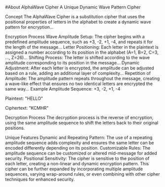 #About AlphaWave Cipher
A Unique Dynamic Wave Pattern Cipher

Concept
The AlphaWave Cipher is a substitution cipher that uses the positional properties of letters in the alphabet to create a dynamic wave pattern for encryption...

Encryption Process
Wave Amplitude Setup: The cipher begins with a predefined amplitude sequence, such as +3, -2, +1, -4, and repeats it for the length of the message...
Letter Positioning: Each letter in the plaintext is assigned a number according to its position in the alphabet (A=1, B=2, C=3, ..., Z=26)...
Shifting Process: The letter is shifted according to the wave amplitude corresponding to its position in the message...
Dynamic Adjustment: After each letter is encrypted, the amplitude can be adjusted based on a rule, adding an additional layer of complexity...
Repetition of Amplitude: The amplitude pattern repeats throughout the message, creating a wave-like effect that ensures no two identical letters are encrypted the same way...
Example
Amplitude Sequence: +3, -2, +1, -4

Plaintext: "HELLO"

Ciphertext: "KCMHR"

Decryption Process
The decryption process is the reverse of encryption, using the same amplitude sequence to shift the letters back to their original positions.

Unique Features
Dynamic and Repeating Pattern: The use of a repeating amplitude sequence adds complexity and ensures the same letter can be encoded differently depending on its position.
Customizable Rules: The amplitude sequence can be customized or altered mid-message for added security.
Positional Sensitivity: The cipher is sensitive to the position of each letter, creating a non-linear and dynamic encryption pattern.
This cipher can be further expanded by incorporating multiple amplitude sequences, varying wrap-around rules, or even combining with other cipher techniques for enhanced security.

